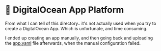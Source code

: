 # :whale: DigitalOcean App Platform

From what I can tell of this directory.. it's not actually used when you try to create a DigitalOcean App. Which is unfortunate, and time consuming.

I ended up creating an app manually, and then going back and uploading the [app.yaml](./app.yaml) file afterwards, when the manual configuration failed.
